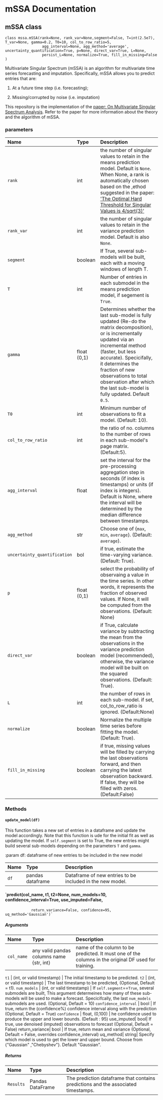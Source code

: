 # mSSA Documentation 

## mSSA class

```
class mssa.mSSA(rank=None, rank_var=None,segment=False, T=int(2.5e7), T_var=None, gamma=0.2, T0=10, col_to_row_ratio=5,
                 agg_interval=None, agg_method='average', uncertainty_quantification=True, p=None, direct_var=True, L=None,
                 persist_L=None, normalize=True, fill_in_missing=False  )
```

Multivariate Singular Spectrum (mSSA) is an algorithm for multivariate time series forecasting and imputation. Specifically, mSSA allows you to predict entries that are:

1. At a future time step (i.e. forecasting);

2. Missing/corrupted by noise (i.e. imputation)

This repository is the implementation of the [paper: On Multivariate Singular Spectrum Analysis](https://arxiv.org/abs/2006.13448). Refer to the paper for  more information about the theory and the algorithm of mSSA.  


 
### parameters

Name | Type| Description
:------------------ | :-------------|:------------- 
`rank`     |int | the number of singular values to retain in the means prediction model. Default is `None`. When None, a rank is automatically chosen based on the ,ethod suggested in the paper: ['The Optimal Hard Threshold for Singular Values is 4/sqrt(3)'](https://arxiv.org/abs/1305.5870)
`rank_var`     | int |the number of singular values to retain in the variance prediction model. Default is also `None`.
`segment`  | boolean | If True, several sub-models will be built, each with a moving windows of length T.
`T` | int| Number of entries in each submodel in the means prediction model, if segement is `True`.
`gamma`| float (0,1)| Determines whether the last sub-model is fully updated (Re-do the matrix decomposition), or is incrementally updated via an incremental method (faster, but less accurate). Specicifally, it determines the fraction of new observations to total observation after which the last sub-model is fully updated. Default `0.5`. 
`T0`| int | Minimum number of observations to fit a model. (Default: 10).
`col_to_row_ratio`| int | the ratio of no. columns to the number of rows in each sub-model's page matrix. (Default:5).
`agg_interval` |float| set the interval for the pre-processing aggregation step in seconds (if index is timestamps) or units (if index is integers). Default is None, where the interval will be determined by the median difference between timestamps.
`agg_method`| str | Choose one of {`max`, `min`, `average`}. (Default: `average`).
`uncertainty_quantification`| bol|  if true, estimate the time-varying variance.  (Default: True).
`p` | float (0,1) | select the probability of observaing a value in the time series. In other words, it represents the fraction of observed values. If None, it will be computed from the observations. (Default: None)
`direct_var`| boolean | if True, calculate variance by subtracting the mean from the observations in the variance prediction model (recommended), otherwise, the variance model will be built on the squared observations. (Default: True).
`L`|  int | the number of rows in each sub-model. if set, col_to_row_ratio is ignored. (Default:None)
`normalize`| boolean | Normalize the multiple time series before fitting the model. (Default: True).
`fill_in_missing` | boolean | if true, missing values will be filled by carrying the last observations forward, and then carrying the latest observation backward. If false, they will be filled with zeros. (Default:False)



 
### Methods

#### `update_model(df)`

This function takes a new set of entries in a dataframe and update the model accordingly. Note that this function is ude for the initial fit as well as updating the model. If `self.segment` is set to True, the new entries might build several sub-models  depending on the parameters `T` and `gamma`.    

:param df: dataframe of new entries to be included in the new model

Name | Type| Description
:------------ | :-------------|:------------- 
`df` |pandas dataframe |  Dataframe of new entries to be included in the new model. 





#### `predict(col_name, t1, t2=None, num_models=10, confidence_interval=True, use_imputed=False,
                return_variance=False, confidence=95, uq_method='Gaussian')`


##### Arguments
Name | Type| Description
:------------ | :-------------|:------------- 
`col_name` |any valid pandas columns name {str, int} |  name of the column to be predicted. It must one of the columns in the original  DF used for training.

`t1` | (int, or valid timestamp) |  The initial timestamp to be predicted.
`t2` | (int, or valid timestamp) |  The last timestamp to be predicted, (Optional, Default = t1).
`num_models` | (int, or valid timestamp) |  If `self.segment`==`True`, several submodels are built, This argument determeines how many of these sub-models will be used to make a forecast. Specicifcally, the last `num_models`  submodels are used. (Optional, Default = 10)
`confidence_interval` | bool |  If true, return the (confidence%) confidence interval along with the prediction (Optional, Default = True)
`confidence` | float, (0,100) | he confidence used to produce the upper and lower bounds. (Default : 95)
use_imputed| bool|  If true, use denoised (imputed) observations to forecast  (Optional, Default = False)
return_variance| bool | If true, return mean and variance  (Optional, Default = False, overrides confidence_interval)
uq_method| string| Specify which model is used to get the lower and upper bound. Choose from  {"Gaussian" ,"Chebyshev"}. Default "Gaussian".
        

##### Returns
Name | Type| Description
:------------ | :-------------|:------------- 
`Results` | Pandas DataFrame |  The prediction dataframe that contains predictions and the associated timestamps. 
